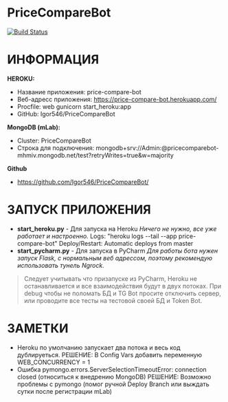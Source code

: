 # PriceCompareBot
[![Build Status](https://travis-ci.org/joemccann/dillinger.svg?branch=master)](https://travis-ci.org/joemccann/dillinger)
# ИНФОРМАЦИЯ
**HEROKU:**
- Название приложения: price-compare-bot
- Веб-адресс приложения: https://price-compare-bot.herokuapp.com/
- Procfile: web gunicorn start_heroku:app
- GitHub: Igor546/PriceCompareBot

**MongoDB (mLab):**
- Cluster: PriceCompareBot
- Строка для подключения: mongodb+srv://Admin:<password>@pricecomparebot-mhmiv.mongodb.net/test?retryWrites=true&w=majority

**Github**
- https://github.com/Igor546/PriceCompareBot/ <br>

# ЗАПУСК ПРИЛОЖЕНИЯ
- **start_heroku.py** - Для запуска на Heroku
*Ничего не нужно, все уже работает и настроенно.* 
Logs: "heroku logs --tail --app price-compare-bot"
Deploy/Restart: Automatic deploys from  master
- **start_pycharm.py** - Для запуска в PyCharm
*Для работы бота нужен запуск Flask, с нормальным веб адрессом, поэтому рекомендую использовать тунель Ngrock.*

> Следует учитывать что призапуске из PyCharm, Heroku не останавливается и все взаимодействия будут в двух потоках. При debug чтобы не поломать БД и TG Bot просите отключить сервер, или проводите все тесты на тестовой своей БД и Token Bot.


# ЗАМЕТКИ
- Heroku по умолчанию запускает два потока и весь код дублируеться. РЕШЕНИЕ: В Config Vars добавить переменную WEB_CONCURRENCY = 1
- Ошибка pymongo.errors.ServerSelectionTimeoutError: connection closed (относиться к внедрению MongoDB) РЕШЕНИЕ: Возможно проблемы с pymongo (помог ручной Deploy Branch или выждать сутки после регистрации mLab)
